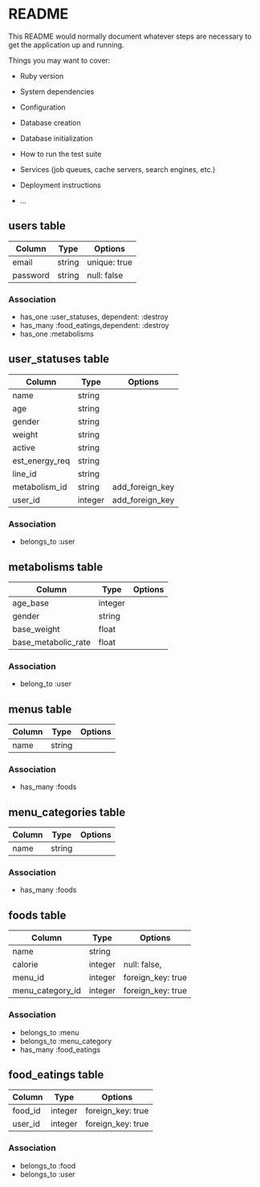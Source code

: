 # README

This README would normally document whatever steps are necessary to get the
application up and running.

Things you may want to cover:

* Ruby version

* System dependencies

* Configuration

* Database creation

* Database initialization

* How to run the test suite

* Services (job queues, cache servers, search engines, etc.)

* Deployment instructions

* ...
## users table

|Column|Type|Options|
|------|----|-------|
|email|string|unique: true|
|password|string|null: false|

### Association
- has_one :user_statuses, dependent: :destroy
- has_many :food_eatings,dependent: :destroy
- has_one :metabolisms

## user_statuses table

|Column|Type|Options|
|------|----|-------|
|name|string|
|age|string|
|gender|string|
|weight|string|
|active|string|
|est_energy_req|string|
|line_id|string|
|metabolism_id|string|add_foreign_key|
|user_id|integer|add_foreign_key|

### Association
- belongs_to :user

## metabolisms table

|Column|Type|Options|
|------|----|-------|
|age_base|integer|
|gender|string|
|base_weight|float|
|base_metabolic_rate|float|

### Association
- belong_to :user

## menus table

|Column|Type|Options|
|------|----|-------|
|name|string|

### Association
- has_many :foods

## menu_categories table

|Column|Type|Options|
|------|----|-------|
|name|string|

### Association
- has_many :foods

## foods table

|Column|Type|Options|
|------|----|-------|
|name|string|
|calorie|integer|null: false, |hiragana_name|string| 
|menu_id|integer|foreign_key: true|
|menu_category_id|integer|foreign_key: true|


### Association
- belongs_to :menu
- belongs_to :menu_category
- has_many :food_eatings

## food_eatings table

|Column|Type|Options|
|------|----|-------|
|food_id|integer|foreign_key: true|
|user_id|integer|foreign_key: true|

### Association
- belongs_to :food
- belongs_to :user

